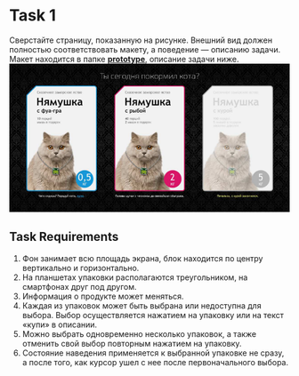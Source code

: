 # Task 1
Сверстайте страницу, показанную на рисунке. Внешний вид должен полностью 
соответствовать макету, а поведение — описанию задачи. Макет находится в папке
**[prototype](https://dl.funbox.ru/qt-html-css-js.zip "скачать файл")**, описание задачи ниже.
![пример](./picture.png)
## Task Requirements
1.   Фон занимает всю площадь экрана, блок находится по центру вертикально и 
горизонтально.
2.   На планшетах упаковки располагаются треугольником, на смартфонах друг под 
другом.
3.   Информация о продукте может меняться.
4.   Каждая из упаковок может быть выбрана или недоступна для выбора. Выбор 
осуществляется нажатием на упаковку или на текст «купи» в описании.
5.   Можно выбрать одновременно несколько упаковок, а также отменить свой 
выбор повторным нажатием на упаковку.
6. Состояние наведения применяется к выбранной упаковке не сразу, а после того, 
как курсор ушел с нее после первоначального выбора.
